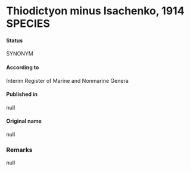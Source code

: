 # Thiodictyon minus Isachenko, 1914 SPECIES

#### Status
SYNONYM

#### According to
Interim Register of Marine and Nonmarine Genera

#### Published in
null

#### Original name
null

### Remarks
null